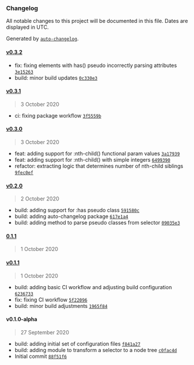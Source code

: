 ### Changelog

All notable changes to this project will be documented in this file. Dates are displayed in UTC.

Generated by [`auto-changelog`](https://github.com/CookPete/auto-changelog).

#### [v0.3.2](https://github.com/ekim088/selector-to-element/compare/v0.3.1...v0.3.2)

-   fix: fixing elements with has() pseudo incorrectly parsing attributes [`3e15263`](https://github.com/ekim088/selector-to-element/commit/3e15263b8b031a0f1e217b46c605fd7f4ce2372b)
-   build: minor build updates [`0c330e3`](https://github.com/ekim088/selector-to-element/commit/0c330e33db0c4b0cd039156fe8ceac1de5f315f8)

#### [v0.3.1](https://github.com/ekim088/selector-to-element/compare/v0.3.0...v0.3.1)

> 3 October 2020

-   ci: fixing package workflow [`3f5559b`](https://github.com/ekim088/selector-to-element/commit/3f5559ba2bc75cdbe6718f6f4c1686f4a18dd944)

#### [v0.3.0](https://github.com/ekim088/selector-to-element/compare/v0.2.0...v0.3.0)

> 3 October 2020

-   feat: adding support for :nth-child() functional param values [`3a17939`](https://github.com/ekim088/selector-to-element/commit/3a17939b41087b47ba62a9918f823d31ac5b6151)
-   feat: adding support for :nth-child() with simple integers [`6499390`](https://github.com/ekim088/selector-to-element/commit/6499390cec46c1f7a6a76e072476f813bf7e666f)
-   refactor: extracting logic that determines number of nth-child siblings [`9fec0ef`](https://github.com/ekim088/selector-to-element/commit/9fec0ef9d3ba3785523302487df0ba8d87cfed0b)

#### [v0.2.0](https://github.com/ekim088/selector-to-element/compare/0.1.1...v0.2.0)

> 2 October 2020

-   build: adding support for :has pseudo class [`591580c`](https://github.com/ekim088/selector-to-element/commit/591580c1798deb42db2599aa3105bc409698ea34)
-   build: adding auto-changelog package [`617e1a4`](https://github.com/ekim088/selector-to-element/commit/617e1a46eb141276e7a2fccd5db5345a9d75bf1e)
-   build: adding method to parse pseudo classes from selector [`09035e3`](https://github.com/ekim088/selector-to-element/commit/09035e3a88813d89c383223b09d2b04a629f5d60)

#### [0.1.1](https://github.com/ekim088/selector-to-element/compare/v0.1.1...0.1.1)

> 1 October 2020

#### [v0.1.1](https://github.com/ekim088/selector-to-element/compare/v0.1.0-alpha...v0.1.1)

> 1 October 2020

-   build: adding basic CI workflow and adjusting build configuration [`6236733`](https://github.com/ekim088/selector-to-element/commit/6236733dfd0cfcb660bf47072fbc394065879584)
-   fix: fixing CI workflow [`5f22096`](https://github.com/ekim088/selector-to-element/commit/5f220964e3391de59877575e7c85ca88382537fb)
-   build: minor build adjustments [`1965f84`](https://github.com/ekim088/selector-to-element/commit/1965f84d4ab1b902a2d77c232550850e80f40cdd)

#### v0.1.0-alpha

> 27 September 2020

-   build: adding initial set of configuration files [`f841a27`](https://github.com/ekim088/selector-to-element/commit/f841a2757313388081f211e76cf815489961a3cf)
-   build: adding module to transform a selector to a node tree [`c0fac4d`](https://github.com/ekim088/selector-to-element/commit/c0fac4d5c42fab55704f2bfec847158da1dae269)
-   Initial commit [`88f51f6`](https://github.com/ekim088/selector-to-element/commit/88f51f6f52538b3408cb2773d8d44c9242674baf)
